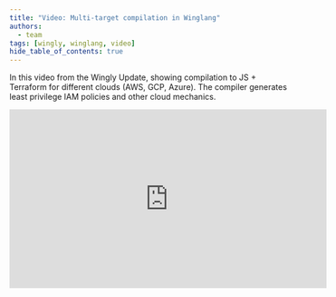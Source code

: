 ```yaml
---
title: "Video: Multi-target compilation in Winglang"
authors: 
  - team
tags: [wingly, winglang, video]
hide_table_of_contents: true
---
```


In this video from the Wingly Update, showing compilation to JS + Terraform for different clouds (AWS, GCP, Azure).
The compiler generates least privilege IAM policies and other cloud mechanics.

<!--truncate-->

<iframe width="560" height="315" src="https://www.youtube.com/embed/gr4ewOJGkfo" title="YouTube video player" frameborder="0" allow="accelerometer; autoplay; clipboard-write; encrypted-media; gyroscope; picture-in-picture; web-share" allowfullscreen></iframe>